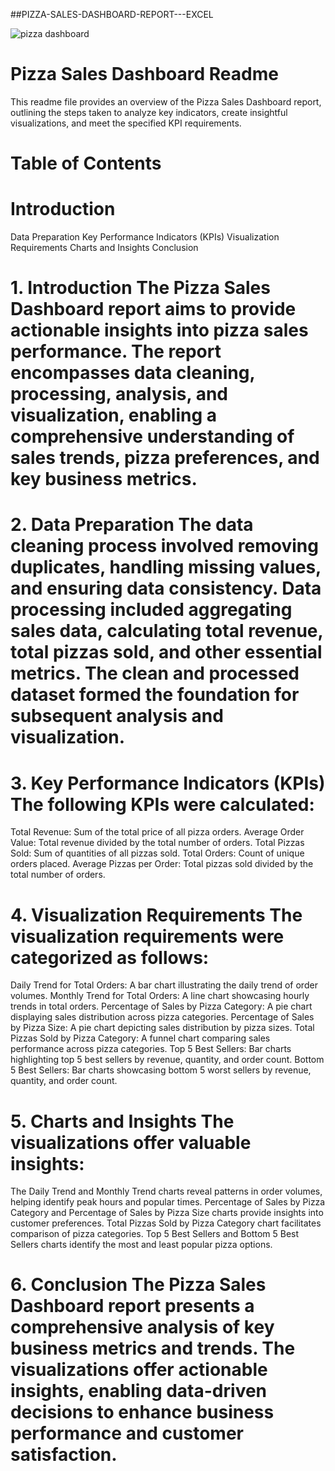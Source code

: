 ##PIZZA-SALES-DASHBOARD-REPORT---EXCEL

![pizza dashboard](https://github.com/dimpal-singh/PIZZA-SALES-DASHBOARD-REPORT---EXCEL/assets/132731703/0cadf6b7-12a2-42b8-8150-dd6706610222)

# Pizza Sales Dashboard Readme

This readme file provides an overview of the Pizza Sales Dashboard report, outlining the steps taken to analyze key indicators, create insightful visualizations, and meet the specified KPI requirements.

# Table of Contents

# Introduction
Data Preparation
Key Performance Indicators (KPIs)
Visualization Requirements
Charts and Insights
Conclusion
# 1. Introduction The Pizza Sales Dashboard report aims to provide actionable insights into pizza sales performance. The report encompasses data cleaning, processing, analysis, and visualization, enabling a comprehensive understanding of sales trends, pizza preferences, and key business metrics.

# 2. Data Preparation The data cleaning process involved removing duplicates, handling missing values, and ensuring data consistency. Data processing included aggregating sales data, calculating total revenue, total pizzas sold, and other essential metrics. The clean and processed dataset formed the foundation for subsequent analysis and visualization.

# 3. Key Performance Indicators (KPIs) The following KPIs were calculated:

Total Revenue: Sum of the total price of all pizza orders.
Average Order Value: Total revenue divided by the total number of orders.
Total Pizzas Sold: Sum of quantities of all pizzas sold.
Total Orders: Count of unique orders placed.
Average Pizzas per Order: Total pizzas sold divided by the total number of orders.
# 4. Visualization Requirements The visualization requirements were categorized as follows:

Daily Trend for Total Orders: A bar chart illustrating the daily trend of order volumes.
Monthly Trend for Total Orders: A line chart showcasing hourly trends in total orders.
Percentage of Sales by Pizza Category: A pie chart displaying sales distribution across pizza categories.
Percentage of Sales by Pizza Size: A pie chart depicting sales distribution by pizza sizes.
Total Pizzas Sold by Pizza Category: A funnel chart comparing sales performance across pizza categories.
Top 5 Best Sellers: Bar charts highlighting top 5 best sellers by revenue, quantity, and order count.
Bottom 5 Best Sellers: Bar charts showcasing bottom 5 worst sellers by revenue, quantity, and order count.
# 5. Charts and Insights The visualizations offer valuable insights:

The Daily Trend and Monthly Trend charts reveal patterns in order volumes, helping identify peak hours and popular times.
Percentage of Sales by Pizza Category and Percentage of Sales by Pizza Size charts provide insights into customer preferences.
Total Pizzas Sold by Pizza Category chart facilitates comparison of pizza categories.
Top 5 Best Sellers and Bottom 5 Best Sellers charts identify the most and least popular pizza options.
# 6. Conclusion The Pizza Sales Dashboard report presents a comprehensive analysis of key business metrics and trends. The visualizations offer actionable insights, enabling data-driven decisions to enhance business performance and customer satisfaction.
